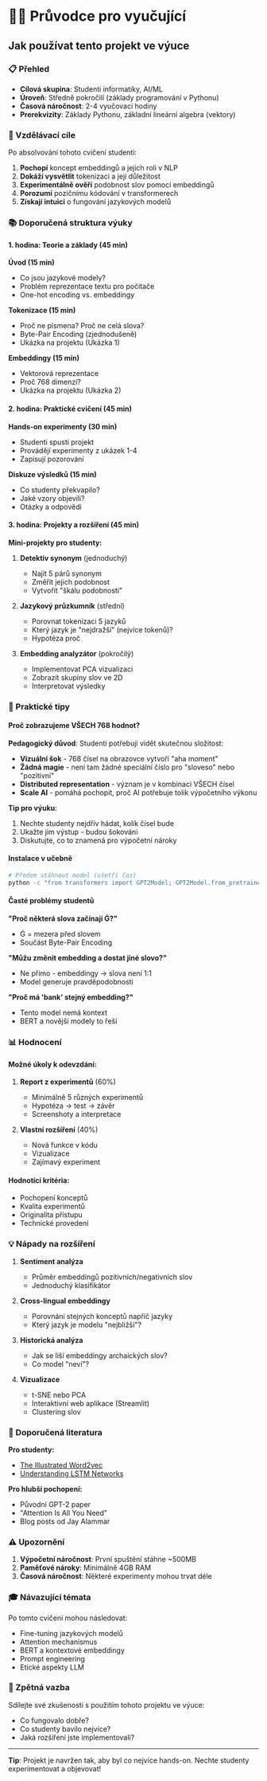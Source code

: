 # 👨‍🏫 Průvodce pro vyučující

## Jak používat tento projekt ve výuce

### 📋 Přehled
- **Cílová skupina**: Studenti informatiky, AI/ML
- **Úroveň**: Středně pokročilí (základy programování v Pythonu)
- **Časová náročnost**: 2-4 vyučovací hodiny
- **Prerekvizity**: Základy Pythonu, základní lineární algebra (vektory)

### 🎯 Vzdělávací cíle

Po absolvování tohoto cvičení studenti:
1. **Pochopí** koncept embeddingů a jejich roli v NLP
2. **Dokáží vysvětlit** tokenizaci a její důležitost
3. **Experimentálně ověří** podobnost slov pomocí embeddingů
4. **Porozumí** pozičnímu kódování v transformerech
5. **Získají intuici** o fungování jazykových modelů

### 📚 Doporučená struktura výuky

#### **1. hodina: Teorie a základy (45 min)**

**Úvod (15 min)**
- Co jsou jazykové modely?
- Problém reprezentace textu pro počítače
- One-hot encoding vs. embeddingy

**Tokenizace (15 min)**
- Proč ne písmena? Proč ne celá slova?
- Byte-Pair Encoding (zjednodušeně)
- Ukázka na projektu (Ukázka 1)

**Embeddingy (15 min)**
- Vektorová reprezentace
- Proč 768 dimenzí?
- Ukázka na projektu (Ukázka 2)

#### **2. hodina: Praktické cvičení (45 min)**

**Hands-on experimenty (30 min)**
- Studenti spustí projekt
- Provádějí experimenty z ukázek 1-4
- Zapisují pozorování

**Diskuze výsledků (15 min)**
- Co studenty překvapilo?
- Jaké vzory objevili?
- Otázky a odpovědi

#### **3. hodina: Projekty a rozšíření (45 min)**

**Mini-projekty pro studenty:**

1. **Detektiv synonym** (jednoduchý)
   - Najít 5 párů synonym
   - Změřit jejich podobnost
   - Vytvořit "škálu podobnosti"

2. **Jazykový průzkumník** (střední)
   - Porovnat tokenizaci 5 jazyků
   - Který jazyk je "nejdražší" (nejvíce tokenů)?
   - Hypotéza proč

3. **Embedding analyzátor** (pokročilý)
   - Implementovat PCA vizualizaci
   - Zobrazit skupiny slov ve 2D
   - Interpretovat výsledky

### 🔧 Praktické tipy

#### Proč zobrazujeme VŠECH 768 hodnot?

**Pedagogický důvod**: Studenti potřebují vidět skutečnou složitost:
- **Vizuální šok** - 768 čísel na obrazovce vytvoří "aha moment"  
- **Žádná magie** - není tam žádné speciální číslo pro "sloveso" nebo "pozitivní"
- **Distributed representation** - význam je v kombinaci VŠECH čísel
- **Scale AI** - pomáhá pochopit, proč AI potřebuje tolik výpočetního výkonu

**Tip pro výuku**: 
1. Nechte studenty nejdřív hádat, kolik čísel bude
2. Ukažte jim výstup - budou šokováni
3. Diskutujte, co to znamená pro výpočetní nároky

#### Instalace v učebně
```bash
# Předem stáhnout model (ušetří čas)
python -c "from transformers import GPT2Model; GPT2Model.from_pretrained('gpt2')"
```

#### Časté problémy studentů

**"Proč některá slova začínají Ġ?"**
- Ġ = mezera před slovem
- Součást Byte-Pair Encoding

**"Můžu změnit embedding a dostat jiné slovo?"**
- Ne přímo - embeddingy → slova není 1:1
- Model generuje pravděpodobnosti

**"Proč má 'bank' stejný embedding?"**
- Tento model nemá kontext
- BERT a novější modely to řeší

### 📊 Hodnocení

#### Možné úkoly k odevzdání:

1. **Report z experimentů** (60%)
   - Minimálně 5 různých experimentů
   - Hypotéza → test → závěr
   - Screenshoty a interpretace

2. **Vlastní rozšíření** (40%)
   - Nová funkce v kódu
   - Vizualizace
   - Zajímavý experiment

#### Hodnotící kritéria:
- Pochopení konceptů
- Kvalita experimentů
- Originalita přístupu
- Technické provedení

### 💡 Nápady na rozšíření

1. **Sentiment analýza**
   - Průměr embeddingů pozitivních/negativních slov
   - Jednoduchý klasifikátor

2. **Cross-lingual embeddingy**
   - Porovnání stejných konceptů napříč jazyky
   - Který jazyk je modelu "nejbližší"?

3. **Historická analýza**
   - Jak se liší embeddingy archaických slov?
   - Co model "neví"?

4. **Vizualizace**
   - t-SNE nebo PCA
   - Interaktivní web aplikace (Streamlit)
   - Clustering slov

### 📖 Doporučená literatura

**Pro studenty:**
- [The Illustrated Word2vec](https://jalammar.github.io/illustrated-word2vec/)
- [Understanding LSTM Networks](https://colah.github.io/posts/2015-08-Understanding-LSTMs/)

**Pro hlubší pochopení:**
- Původní GPT-2 paper
- "Attention Is All You Need"
- Blog posts od Jay Alammar

### ⚠️ Upozornění

1. **Výpočetní náročnost**: První spuštění stáhne ~500MB
2. **Paměťové nároky**: Minimálně 4GB RAM
3. **Časová náročnost**: Některé experimenty mohou trvat déle

### 🎓 Návazující témata

Po tomto cvičení mohou následovat:
- Fine-tuning jazykových modelů
- Attention mechanismus
- BERT a kontextové embeddingy
- Prompt engineering
- Etické aspekty LLM

### 📧 Zpětná vazba

Sdílejte své zkušenosti s použitím tohoto projektu ve výuce:
- Co fungovalo dobře?
- Co studenty bavilo nejvíce?
- Jaká rozšíření jste implementovali?

---

**Tip**: Projekt je navržen tak, aby byl co nejvíce hands-on. Nechte studenty experimentovat a objevovat!
